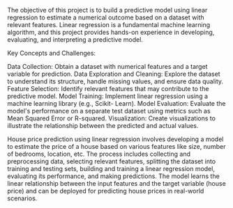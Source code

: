 The objective of this project is to build a predictive model using linear regression to estimate a
numerical outcome based on a dataset with relevant features. Linear regression is a
fundamental machine learning algorithm, and this project provides hands-on experience in
developing, evaluating, and interpreting a predictive model.

Key Concepts and Challenges:

Data Collection: Obtain a dataset with numerical features and a target variable for
prediction.
Data Exploration and Cleaning: Explore the dataset to understand its structure, handle
missing values, and ensure data quality.
Feature Selection: Identify relevant features that may contribute to the predictive model.
Model Training: Implement linear regression using a machine learning library (e.g., Scikit-
Learn).
Model Evaluation: Evaluate the model's performance on a separate test dataset using
metrics such as Mean Squared Error or R-squared.
Visualization: Create visualizations to illustrate the relationship between the predicted and
actual values.

House price prediction using linear regression involves developing a model to estimate the price of a house based on various features like size, number of 
bedrooms, location, etc. The process includes collecting and preprocessing data, selecting relevant features, splitting the dataset into training and testing 
sets, building and training a linear regression model, evaluating its performance, and making predictions. The model learns the linear relationship between 
the input features and the target variable (house price) and can be deployed for predicting house prices in real-world scenarios.
